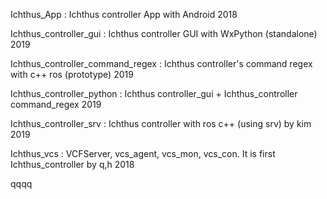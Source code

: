 Ichthus_App : Ichthus controller App with Android 2018

Ichthus_controller_gui : Ichthus controller GUI with WxPython (standalone) 2019

Ichthus_controller_command_regex : Ichthus controller's command regex  with c++ ros (prototype) 2019

Ichthus_controller_python : Ichthus controller_gui + Ichthus_controller command_regex 2019

Ichthus_controller_srv : Ichthus controller with ros c++ (using srv) by kim 2019

Ichthus_vcs : VCFServer, vcs_agent, vcs_mon, vcs_con. It is first Ichthus_controller by q,h 2018

qqqq
